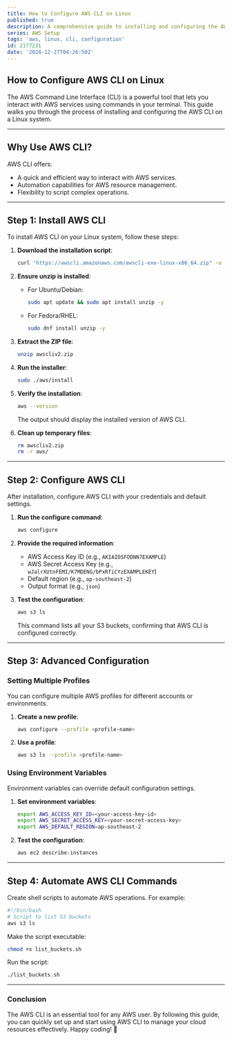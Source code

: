 ```yaml
---
title: How to Configure AWS CLI on Linux
published: true
description: A comprehensive guide to installing and configuring the AWS CLI on Linux systems.
series: AWS Setup
tags: 'aws, linux, cli, configuration'
id: 2177231
date: '2024-12-27T04:26:50Z'
---
```


## How to Configure AWS CLI on Linux

The AWS Command Line Interface (CLI) is a powerful tool that lets you interact with AWS services using commands in your terminal. This guide walks you through the process of installing and configuring the AWS CLI on a Linux system.

---

## **Why Use AWS CLI?**

AWS CLI offers:

- A quick and efficient way to interact with AWS services.
- Automation capabilities for AWS resource management.
- Flexibility to script complex operations.

---

## **Step 1: Install AWS CLI**

To install AWS CLI on your Linux system, follow these steps:

1. **Download the installation script**:

   ```bash
   curl "https://awscli.amazonaws.com/awscli-exe-linux-x86_64.zip" -o "awscliv2.zip"
   ```

2. **Ensure unzip is installed**:
   - For Ubuntu/Debian:

     ```bash
     sudo apt update && sudo apt install unzip -y
     ```

   - For Fedora/RHEL:

     ```bash
     sudo dnf install unzip -y
     ```

3. **Extract the ZIP file**:

   ```bash
   unzip awscliv2.zip
   ```

4. **Run the installer**:

   ```bash
   sudo ./aws/install
   ```

5. **Verify the installation**:

   ```bash
   aws --version
   ```

   The output should display the installed version of AWS CLI.

6. **Clean up temporary files**:

   ```bash
   rm awscliv2.zip
   rm -r aws/
   ```

---

## **Step 2: Configure AWS CLI**

After installation, configure AWS CLI with your credentials and default settings.

1. **Run the configure command**:

   ```bash
   aws configure
   ```

2. **Provide the required information**:
   - AWS Access Key ID (e.g., `AKIAIOSFODNN7EXAMPLE`)
   - AWS Secret Access Key (e.g., `wJalrXUtnFEMI/K7MDENG/bPxRfiCYzEXAMPLEKEY`)
   - Default region (e.g., `ap-southeast-2`)
   - Output format (e.g., `json`)

3. **Test the configuration**:

   ```bash
   aws s3 ls
   ```

   This command lists all your S3 buckets, confirming that AWS CLI is configured correctly.

---

## **Step 3: Advanced Configuration**

### Setting Multiple Profiles

You can configure multiple AWS profiles for different accounts or environments.

1. **Create a new profile**:

   ```bash
   aws configure --profile <profile-name>
   ```

2. **Use a profile**:

   ```bash
   aws s3 ls --profile <profile-name>
   ```

### Using Environment Variables

Environment variables can override default configuration settings.

1. **Set environment variables**:

   ```bash
   export AWS_ACCESS_KEY_ID=<your-access-key-id>
   export AWS_SECRET_ACCESS_KEY=<your-secret-access-key>
   export AWS_DEFAULT_REGION=ap-southeast-2
   ```

2. **Test the configuration**:

   ```bash
   aws ec2 describe-instances
   ```

---

## **Step 4: Automate AWS CLI Commands**

Create shell scripts to automate AWS operations. For example:

```bash
#!/bin/bash
# Script to list S3 buckets
aws s3 ls
```

Make the script executable:

```bash
chmod +x list_buckets.sh
```

Run the script:

```bash
./list_buckets.sh
```

---

### **Conclusion**

The AWS CLI is an essential tool for any AWS user. By following this guide, you can quickly set up and start using AWS CLI to manage your cloud resources effectively. Happy coding! 🚀

